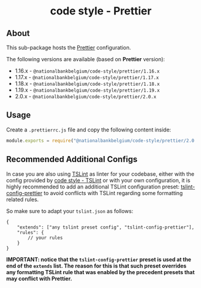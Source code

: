 <h1 align="center">
   code style - Prettier
</h1>

## About

This sub-package hosts the [Prettier](https://prettier.io) configuration.

The following versions are available (based on **Prettier** version):

-   1.16.x - `@nationalbankbelgium/code-style/prettier/1.16.x`
-   1.17.x - `@nationalbankbelgium/code-style/prettier/1.17.x`
-   1.18.x - `@nationalbankbelgium/code-style/prettier/1.18.x`
-   1.19.x - `@nationalbankbelgium/code-style/prettier/1.19.x`
-   2.0.x - `@nationalbankbelgium/code-style/prettier/2.0.x`

## Usage

Create a `.prettierrc.js` file and copy the following content inside:

```js
module.exports = require("@nationalbankbelgium/code-style/prettier/2.0.x");
```

## Recommended Additional Configs

In case you are also using [TSLint](https://palantir.github.io/tslint/) as linter for your codebase, either with the config provided by
[code style - TSLint](../tslint/README.md) or with your own configuration, it is highly recommended to add an additional TSLint configuration
preset: [tslint-config-prettier](https://github.com/prettier/tslint-config-prettier) to avoid conflicts with TSLint regarding some formatting related rules.

So make sure to adapt your `tslint.json` as follows:

```text
{
	"extends": ["any tslint preset config", "tslint-config-prettier"],
	"rules": {
		// your rules
	}
}
```

**IMPORTANT: notice that the `tslint-config-prettier` preset is used at the end of the `extends` list. The reason for this is that such preset
overrides any formatting TSLint rule that was enabled by the precedent presets that may conflict with Prettier.**

